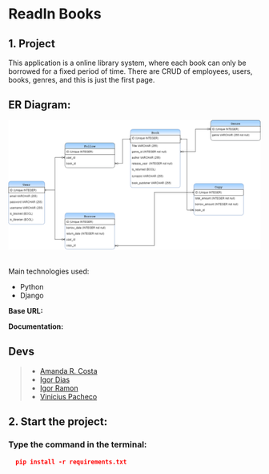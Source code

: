 <h1> ReadIn Books</h1>

## **1. Project** 

 This application is a online library system, where each book can only be borrowed for a fixed period of time. There are CRUD of employees, users, books, genres, and this is just the first page.

 ## <strong>ER Diagram: </strong>
 ![BiblioteKa.drawio](BiblioteKa.drawio.png)<br><br>


 Main technologies used:

 - Python
 - Django
 
 **Base URL:**

 **Documentation:**

 ## **Devs**

 > - [Amanda R. Costa](https://www.linkedin.com/in/amanda-fullstack/)
 > - [Igor Dias](https://www.linkedin.com/in/igord934/) 
 > - [Igor Ramon](https://www.linkedin.com/in/igor-ramon-rio-tinto/)
 > - [Vinicius Pacheco](https://www.linkedin.com/in/viniciusgrp/)

 ## **2. Start the project:**
 ### Type the command in the terminal:

```json
  pip install -r requirements.txt
 ```
